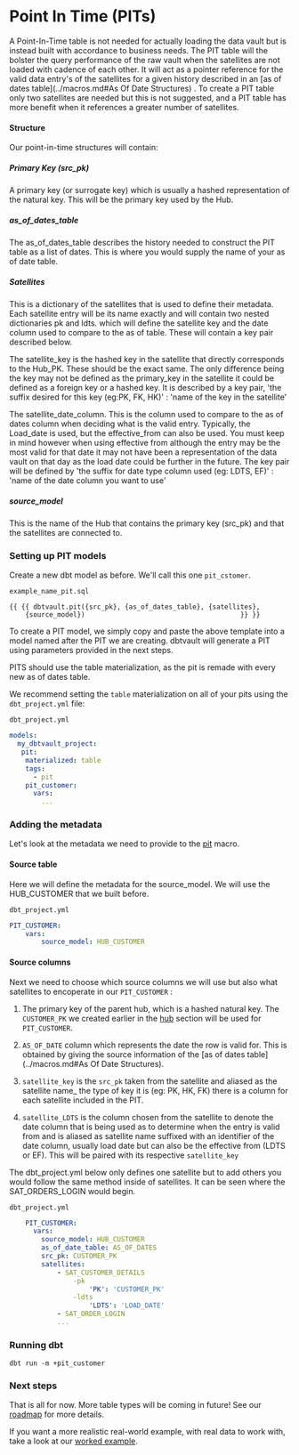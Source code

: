 # Point In Time (PITs)

A Point-In-Time table is not needed for actually loading the data vault but is instead built with accordance to business needs.
The PIT table will the bolster the query performance of the raw vault when the satellites are not loaded with cadence of each other.
It will act as a pointer reference for the valid data entry's of the satellites for a given history described in an 
[as of dates table](../macros.md#As Of Date Structures) . To create a PIT table only two satellites are needed but this is not suggested, and a PIT table has more 
benefit when it references a greater number of satellites. 

#### Structure

Our point-in-time structures will contain:

##### Primary Key (src_pk)
A primary key (or surrogate key) which is usually a hashed representation of the natural key. This will be the primary key used
by the Hub.

##### as_of_dates_table 
The as_of_dates_table describes the history needed to construct the PIT table as a list of dates. This is where you would 
supply the name of your as of date table.

##### Satellites
This is a dictionary of the satellites that is used to define their metadata. Each satellite entry will be its name exactly and will contain
two nested dictionaries pk and ldts. which will define the satellite key and the date column used to compare to the as of table. 
These will contain a key pair described below.

The satellite_key is the hashed key in the satellite that directly corresponds to the Hub_PK. These should be the exact same.
The only difference being the key may not be defined as the primary_key in the satellite it could be defined as a foreign key
or a hashed key. It is described by a key pair, 'the suffix desired for this key (eg:PK, FK, HK)' : 'name of the key in the satellite'

The satellite_date_column. This is the column used to compare to the as of dates column when deciding what is the valid entry.
Typically, the Load_date is used, but the effective_from can also be used. You must keep in mind however when using effective from
although the entry may be the most valid for that date it may not have been a representation of the data vault on that day as the load date could be
further in the future. The key pair will be defined by 'the suffix for date type column used (eg: LDTS, EF)' : 'name of the date column you want to use'

##### source_model
This is the name of the Hub that contains the primary key (src_pk) and that the satellites are connected to. 


### Setting up PIT models

Create a new dbt model as before. We'll call this one `pit_cstomer`. 

`example_name_pit.sql`
```jinja
{{ {{ dbtvault.pit({src_pk}, {as_of_dates_table}, {satellites}, 
    {source_model})                                       }} }}
```

To create a PIT model, we simply copy and paste the above template into a model named after the PIT we
are creating. dbtvault will generate a PIT using parameters provided in the next steps.

PITS should use the table materialization, as the pit is remade with every new as of dates table. 

We recommend setting the `table` materialization on all of your pits using the `dbt_project.yml` file:


`dbt_project.yml`
```yaml
models:
  my_dbtvault_project:
   pit:
    materialized: table
    tags:
      - pit
    pit_customer:
      vars:
        ...
```

### Adding the metadata

Let's look at the metadata we need to provide to the [pit](../macros.md#pit) macro.

#### Source table
Here we will define the metadata for the source_model. We will use the HUB_CUSTOMER that we built before.

`dbt_project.yml`
```yaml
PIT_CUSTOMER:
    vars:
        source_model: HUB_CUSTOMER
```
#### Source columns

Next we need to choose which  source columns we will use but also what satellites to encoperate in our `PIT_CUSTOMER` :

1. The primary key of the parent hub,  which is a hashed natural key. 
The `CUSTOMER_PK` we created earlier in the [hub](tut_hubs.md) section will be used for `PIT_CUSTOMER`.

2. `AS_OF_DATE` column which represents the date the row is valid for. This is obtained by giving the source information of the [as of dates table](../macros.md#As Of Date Structures).

3. `satellite_key` is the `src_pk` taken from the satellite and aliased as  the satellite name_ the type of key it is (eg: PK, HK, FK)
there is a column for each satellite included in the PIT.

4. `satellite_LDTS` is the column chosen from the satellite to denote the date column that is being used as to determine when the entry is
valid from and is aliased as satellite name suffixed with an identifier of the date column, usually load date but can also be the effective from (LDTS or EF). This will be paired 
with  its respective `satellite_key` 
   
The dbt_project.yml below only defines one satellite but to add others you would follow the same method inside of satellites.
It can be seen where the SAT_ORDERS_LOGIN would begin.
   

`dbt_project.yml`
```yaml hl_lines="5 6 7 8 9 10 11 12"
    PIT_CUSTOMER:
      vars:
        source_model: HUB_CUSTOMER
        as_of_date_table: AS_OF_DATES
        src_pk: CUSTOMER_PK
        satellites: 
            - SAT_CUSTOMER_DETAILS
                -pk
                    'PK': 'CUSTOMER_PK'
                -ldts
                    'LDTS': 'LOAD_DATE'
            - SAT_ORDER_LOGIN
            ...
```

### Running dbt

`dbt run -m +pit_customer`

### Next steps

That is all for now. More table types will be coming in future! See our [roadmap](../roadmap.md) for more details.

If you want a more realistic real-world example, with real data to work with, take a look at our [worked example](../worked_example/we_worked_example.md).